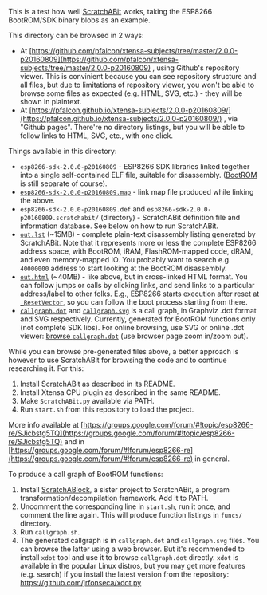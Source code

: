 This is a test how well [ScratchABit](https://github.com/pfalcon/ScratchABit)
works, taking the ESP8266 BootROM/SDK binary blobs as an example.

This directory can be browsed in 2 ways:

* At [https://github.com/pfalcon/xtensa-subjects/tree/master/2.0.0-p20160809](https://github.com/pfalcon/xtensa-subjects/tree/master/2.0.0-p20160809) ,
  using Github's repository viewer. This is convinient because you can see
  repository structure and all files, but due to limitations of repository
  viewer, you won't be able to browse some files as expected (e.g. HTML, SVG,
  etc.) - they will be shown in plaintext.
* At [https://pfalcon.github.io/xtensa-subjects/2.0.0-p20160809/](https://pfalcon.github.io/xtensa-subjects/2.0.0-p20160809/) ,
  via "Github pages". There're no directory listings, but you will be able
  to follow links to HTML, SVG, etc., with one click.

Things available in this directory:

* `esp8266-sdk-2.0.0-p20160809` - ESP8266 SDK libraries linked together into
  a single self-contained ELF file, suitable for disassembly.
  ([BootROM](../bootrom/bootrom.bin) is still separate of course).
* [`esp8266-sdk-2.0.0-p20160809.map`](esp8266-sdk-2.0.0-p20160809.map) - link
  map file produced while linking the above.
* `esp8266-sdk-2.0.0-p20160809.def` and `esp8266-sdk-2.0.0-p20160809.scratchabit/`
  (directory) - ScratchABit definition file and information database. See
  below on how to run ScratchABit.
* [`out.lst`](https://raw.githubusercontent.com/pfalcon/xtensa-subjects/master/2.0.0-p20160809/out.lst)
  (~15MB) - complete plain-text disassembly listing
  generated by ScratchABit. Note that it represents more or less the
  complete ESP8266 address space, with BootROM, iRAM, FlashROM-mapped code,
  dRAM, and even memory-mapped IO. You probably want to search e.g.
  `40000000` address to start looking at the BootROM disassembly.
* [`out.html`](out.html) (~40MB) - like above, but in cross-linked HTML
  format. You can follow jumps or calls by clicking links, and send links
  to a particular address/label to other folks. E.g., ESP8266 starts
  execution after reset at
  [`_ResetVector`](https://pfalcon.github.io/xtensa-subjects/2.0.0-p20160809/out.html#_ResetVector),
  so you can follow the boot process starting from there.
* [`callgraph.dot`](callgraph.dot) and [`callgraph.svg`](callgraph.svg) is
  a call graph, in Graphviz .dot format and SVG respectively. Currently,
  generated for BootROM functions only (not complete SDK libs). For online
  browsing, use SVG or online .dot viewer:
  [browse `callgraph.dot`](https://pfalcon.github.io/wdot/v.html?https://pfalcon.github.io/xtensa-subjects/2.0.0-p20160809/callgraph.dot)
  (use browser page zoom in/zoom out).

While you can browse pre-generated files above, a better approach is however
to use ScratchABit for browsing the code and to continue researching it. For
this:

1. Install ScratchABit as described in its README.
2. Install Xtensa CPU plugin as described in the same README.
3. Make `ScratchABit.py` available via PATH.
4. Run `start.sh` from this repository to load the project.

More info available at
[https://groups.google.com/forum/#!topic/esp8266-re/SJicbstg5TQ](https://groups.google.com/forum/#!topic/esp8266-re/SJicbstg5TQ)
and in
[https://groups.google.com/forum/#!forum/esp8266-re](https://groups.google.com/forum/#!forum/esp8266-re)
in general.

To produce a call graph of BootROM functions:

1. Install [ScratchABlock](https://github.com/pfalcon/ScratchABlock),
   a sister project to ScratchABit, a program transformation/decompilation
   framework. Add it to PATH.
2. Uncomment the corresponding line in `start.sh`, run it once, and
   comment the line again. This will produce function listings in
   `funcs/` directory.
3. Run `callgraph.sh`.
4. The generated callgraph is in `callgraph.dot` and `callgraph.svg`
   files. You can browse the latter using a web browser. But it's
   recommended to install `xdot` tool and use it to browse
   `callgraph.dot` directly. `xdot` is available in the popular Linux
   distros, but you may get more features (e.g. search) if you install
   the latest version from the repository:
   https://github.com/jrfonseca/xdot.py
